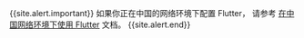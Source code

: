 {{site.alert.important}}
  如果你正在中国的网络环境下配置 Flutter，
  请参考 [在中国网络环境下使用 Flutter][] 文档。
{{site.alert.end}}

[在中国网络环境下使用 Flutter]: https://flutter.cn/community/china
